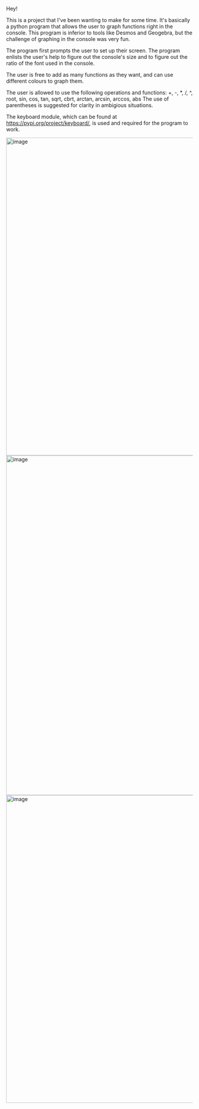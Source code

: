 Hey!

This is a project that I've been wanting to make for some time. It's basically a python program that allows the user to graph functions right in the console. This program is inferior to tools like Desmos and Geogebra, but the challenge of graphing in the console was very fun.

The program first prompts the user to set up their screen. The program enlists the user's help to figure out the console's size and to figure out the ratio of the font used in the console. 

The user is free to add as many functions as they want, and can use different colours to graph them. 

The user is allowed to use the following operations and functions: +, -, *, /, ^, root, sin, cos, tan, sqrt, cbrt, arctan, arcsin, arccos, abs
The use of parentheses is suggested for clarity in ambigious situations.

The keyboard module, which can be found at https://pypi.org/project/keyboard/, is used and required for the program to work.

<img width="855" alt="image" src="https://github.com/AK2526/ConsoleGrapher/assets/70484319/7657aa70-40ea-4bda-849d-bd393f862f4e">
<img width="914" alt="image" src="https://github.com/AK2526/ConsoleGrapher/assets/70484319/2a4c7bfe-cc89-4e8a-92a2-37a7a522101f">
<img width="828" alt="image" src="https://github.com/AK2526/ConsoleGrapher/assets/70484319/8a9dfd17-4912-4c4b-b6f4-51522cca6077">
